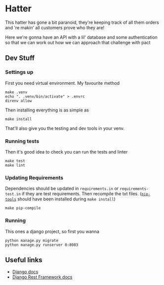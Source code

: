 # Hatter

This hatter has gone a bit paranoid, they're keeping track of all them orders
and 're makin' all customers prove who they are!

Here we're gonna have an API with a lil' database and some authentication
so that we can work out how we can approach that challenge with pact

## Dev Stuff

### Settings up

First you need virtual environment. My favourite method
```shell
make .venv
echo ". .venv/bin/activate" > .envrc
direnv allow
```

Then installing everything is as simple as
```shell
make install
```
That'll also give you the testing and dev tools in your venv.

### Running tests
Then it's good idea to check you can run the tests and linter
```
make test
make lint
```


### Updating Requirements

Dependencies should be updated in `requirements.in` or `requirements-test.in`
if they are test requirements.
Then recompile the txt files. ([`pip-tools`](https://github.com/jazzband/pip-tools)
should have been installed during `make install`)

```shell
make pip-compile
```


### Running
This ones a django project, so first you wanna
```shell
python manage.py migrate
python manage.py runserver 0:8083
```


## Useful links
- [Django docs](https://docs.djangoproject.com/en/4.2/)
- [Django Rest Framework docs](https://www.django-rest-framework.org/)

